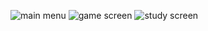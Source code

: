 ![main menu](https://lh3.googleusercontent.com/-5jSJAIDynYKLZvyQNpjRKQFsyyrH9sUIgy92A9gRNtf9a_DetkfHuOnR6MwKSoebs13Tja7NvRdDJhdVc14PXbV0UcDoPywjwe5hbTjHNdj-UJMfzCIPARVYoWgSBcaUgDQq59FFYSLJkAX82HsOifW4MUIpKh7jdJedP1srpJXKEvuJkiaNsVXe_tZ58Df1bQYi9HaVP2y3wxm0ssygdjhcPmDjFtk5UEn0bYlRy7mEuI7tRia4KgzpHH_yl0bi7UjfYSW6l70kXnpr5mOcdxhUwVMyGbFNUv465Yo7rta5Pf6otMWeT5FXU7yVdLA-los9jnMxhKnfLzn1PT5ObnHJFYO1FKal4ZoK53ha8GNptKlZkHvK3yowhVjThg4ATfZGWiPQAesCR0L2tCYFza6TvuDZAn5pYncPvXcxDLlVGNhh-JnwH-0hoEgqQVfrhUIu5JzwnZxqST4DXAPBgISBhmFjcVgmpxucPO_IZT9QvysiZXfvP31nlIZY0v2oiAgE5XOrx-4AUKLHSEHKp8KVTg-fSzjcJ7eDHCMlEFDAv-3p40q6BBIJuYH0BpeiTZwjWhHuXBVoUZHYzDRpHrLylddZPrB_kL7PUciHxe83WuHVFDozE8A8JALVxGs9BjLIayDFRrv8HeU2hJfRCKRoTGc9cL3iTf99seYpT7JTBDxotLxFhz-SGDUis2H8CkzvMh80bc4pn6jIqHJXjGN=w370-h657-no?authuser=0)
![game screen](https://lh3.googleusercontent.com/e9OGxVWnVDJLQBPBONteTFXPNHCwxg0o0WSOlbmf2qZeM9sj2nv-U2m-OpG6LjSfxE3RClyzNBo9ghAZ-MXJZyDXAHXuYLoVWf-EMBtjbA5a7FW_nxBvWYYuaeYwV8HLRNZfRiJuiAFIhIL67bzDGJQuoc4P40xjWCA4zXnKX2eCBDTuy1ByIXvM0tE5kEZPLBpDUnbqkCTbrHw_2AwyCB3y52No2_FcajW-kBv5D3NPEWgejnNWG1gqI_Hg9T8f7nnT_e64WS9XkTn1TVYdPp7ESaqjM2pL0ikL7aSMtBeYQ5dcp7RgM7xrlQS7sIDsc-C9oJl-0GnK22ao7rdWCr41lOCa_p-UxbTjdb7Qk0De60oIuin87tyEOCk1YO7IY7rG-owDlbdiZRXxYDaM9CUbFsuiLqJiLzTL_8AAz-fOGef1SIswB8FMGbVrtqhyGA904zmhVrU5zBZHFwJ_2U3gCI9DBakNCiPoHFSLwpd84tZcIaqfRdDkdS_pPmTVL3lEnYGakvN_INbfyEtcZZTTNG3JULnft2M3sSDmXer5kEY3_H2T3qexJyQ8-asRgKMYkTrMakIkDC2y30jrAg6mcAIRn-Y8Vn450zeD8PRgRvZI3Qr8M6NRExC-mAAAhyHL-rvfBU77_RJSUX_kF6lRcVF0xbmz3VRUeEeeeK2hqroe0II_P-yI9fLehTJRVgJ1lnYaaqho-joyW_HfWF4W=w370-h657-no?authuser=0)
![study screen](https://lh3.googleusercontent.com/ZxeI58uaWf_mxCrAMHYbECKmIrIGD4RtezRE3d_08FKobu7WodST6xUA98ImFHHQi7bgmdSETDSKcjbpb5ajpbuvkzQK196adnwHjPDFLAzpbIp6Otj-PjYalG3rBZ_7REgOczzOoam_I-eXlnBtYVoSueWfNuOdkytu4q5DvXxF-LK_2U0UkJXMVDfcpV_rDhKGp9zp5eEta9chhGvVsLHQziUSZHdEyAEV2mDIcrcvAgyqQKB2b4WHipx_GNg-ztVKBL0lkS3Yyx-j36uwUnSjAj0ucpBkykXX2i9gwzRSfQlxvSXJ-Bz5cj-CaDl6ysZnycn0zTILWeBDd89faCC_aa9nVtmIwl2bXFpww53DlpP73GHHUCsBXTGrQHOiLBSyOaXw6Cymmgz_gvhB16C7XJvww7CXELQuuc3doPFe-K6abb_qPzsnKQiaXRsRZzUfUewcFh2DBEUvHgyEfN-spLtTHzUh5_fCgN3tNB4vwn8kv2AMj6waXHoMzmm9j-blkkBRChHM2bKHvJJEm9cKREuZJCUyFJZfQvMrU8VCPICo5IQ_BgoWklrmwSizDgZqbSd77aGCtNcKi89ixaMDX4tgYkc_-1-Wiyv47JMOVc4fkaMV2pHjmLXrluiZVlAxxlrAbFtF0Jo8K_bx4p-kNeuIAznk6bPLzTwZ4UZ07mBTeHcG8YrxNasPje1YKzl2bNEzLhQXD_WCExco8mQw=w370-h657-no?authuser=0)
